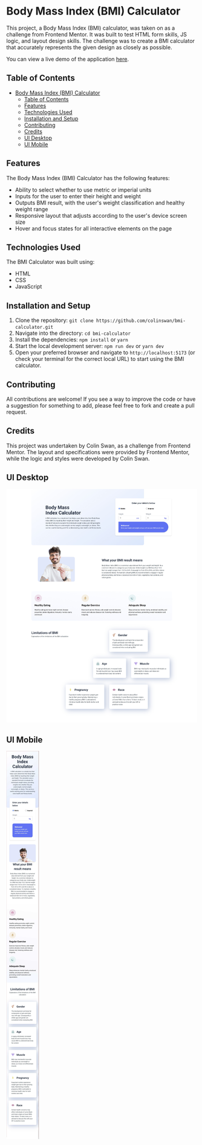 # Body Mass Index (BMI) Calculator

This project, a Body Mass Index (BMI) calculator, was taken on as a challenge from Frontend Mentor. It was built to test HTML form skills, JS logic, and layout design skills. The challenge was to create a BMI calculator that accurately represents the given design as closely as possible.

You can view a live demo of the application [here](https://rococo-shortbread-8c82fb.netlify.app/).

## Table of Contents

- [Body Mass Index (BMI) Calculator](#body-mass-index-bmi-calculator)
  - [Table of Contents](#table-of-contents)
  - [Features](#features)
  - [Technologies Used](#technologies-used)
  - [Installation and Setup](#installation-and-setup)
  - [Contributing](#contributing)
  - [Credits](#credits)
  - [UI Desktop](#ui-desktop)
  - [UI Mobile](#ui-mobile)

## Features

The Body Mass Index (BMI) Calculator has the following features:

- Ability to select whether to use metric or imperial units
- Inputs for the user to enter their height and weight
- Outputs BMI result, with the user's weight classification and healthy weight range
- Responsive layout that adjusts according to the user's device screen size
- Hover and focus states for all interactive elements on the page

## Technologies Used

The BMI Calculator was built using:

- HTML
- CSS
- JavaScript

## Installation and Setup

1. Clone the repository: `git clone https://github.com/colinswan/bmi-calculator.git`
2. Navigate into the directory: `cd bmi-calculator`
3. Install the dependencies: `npm install` or `yarn`
4. Start the local development server: `npm run dev` or `yarn dev`
5. Open your preferred browser and navigate to `http://localhost:5173` (or check your terminal for the correct local URL) to start using the BMI calculator.

## Contributing

All contributions are welcome! If you see a way to improve the code or have a suggestion for something to add, please feel free to fork and create a pull request. 

## Credits

This project was undertaken by Colin Swan, as a challenge from Frontend Mentor. The layout and specifications were provided by Frontend Mentor, while the logic and styles were developed by Colin Swan.

## UI Desktop
![bmi-app-ui Desktop](./src/assets/bmi-ui-desktop.jpg)

## UI Mobile
![bmi-app-ui Mobile](./src/assets/bmi-ui-mobile.jpg)
